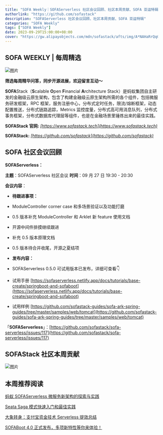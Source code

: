 ```yaml
---
title: "SOFA Weekly｜SOFAServerless 社区会议回顾、社区本周贡献、SOFA 亚运特辑"
authorlink: "https://github.com/sofastack"
description: "SOFAServerless 社区会议回顾、社区本周贡献、SOFA 亚运特辑"
categories: "SOFA Weekly"
tags: ["SOFA Weekly"]
date: 2023-09-29T15:00:00+08:00
cover: "https://gw.alipayobjects.com/mdn/sofastack/afts/img/A*NAHaRrQqGzAAAAAAAAAAAAAAARQnAQ"
---
```


## SOFA WEEKLY | 每周精选

![图片](https://gw.alipayobjects.com/mdn/sofastack/afts/img/A*NAHaRrQqGzAAAAAAAAAAAAAAARQnAQ)

**筛选每周精华问答，同步开源进展，欢迎留言互动～**

**SOFA**Stack（**S**calable **O**pen **F**inancial **A**rchitecture Stack）是蚂蚁集团自主研发的金融级云原生架构，包含了构建金融级云原生架构所需的各个组件，包括微服务研发框架，RPC 框架，服务注册中心，分布式定时任务，限流/熔断框架，动态配置推送，分布式链路追踪，Metrics 监控度量，分布式高可用消息队列，分布式事务框架，分布式数据库代理层等组件，也是在金融场景里锤炼出来的最佳实践。

**SOFAStack 官网:** *[https://www.sofastack.tech](https://www.sofastack.tech)*

**SOFAStack:** *[https://github.com/sofastack](https://github.com/sofastack)*

## **SOFA** **社区会议回顾**

**SOFAServerless：**

**主题**：SOFAServerless 社区会议
**时间**：09 月 27 日 19:30 - 20:30

**会议内容**：

- **待跟进事项：**

- ModuleController corner case 和多场景验证以及功能打磨
- 0.5 版本补充 ModuleController 和 Arklet 新 feature 使用文档
- 开源中间件排摸继续跟进
- 补充 0.5 版本原理文档
- 0.5 版本待合并收尾，开源之夏结项

- **发布内容：**

- SOFAServerless 0.5.0 可试用版本已发布，详细可查看👇

- 试用手册
  [https://sofaserverless.netlify.app/docs/tutorials/base-create/springboot-and-sofaboot](https://sofaserverless.netlify.app/docs/tutorials/base-create/springboot-and-sofaboot)

- 试用样例
  [https://github.com/sofastack-guides/sofa-ark-spring-guides/tree/master/samples/web/tomcat](https://github.com/sofastack-guides/sofa-ark-spring-guides/tree/master/samples/web/tomcat)

「**SOFAServerless**」：[https://github.com/sofastack/sofa-serverless/issues/117](https://github.com/sofastack/sofa-serverless/issues/117)

## **SOFAStack** **社区本周贡献**  

![图片](https://mdn.alipayobjects.com/huamei_soxoym/afts/img/A*8eeOTrWa7SEAAAAAAAAAAAAADrGAAQ/original)

## 本周推荐阅读

[蚂蚁 SOFAServerless 微服务新架构的探索与实践](http://mp.weixin.qq.com/s?__biz=MzUzMzU5Mjc1Nw==&mid=2247539145&idx=1&sn=43b537588aaba43e96dfaecc0559f90d&chksm=faa3b613cdd43f0556902c4836b2734f5c7fa0c5e291453171cf288f1d424aaa8fb7fa081502&scene=21)

[Seata Saga 模式快速入门和最佳实践](http://mp.weixin.qq.com/s?__biz=MzUzMzU5Mjc1Nw==&mid=2247537326&idx=1&sn=4507cf56bbf8f666ad6e8150c847b2ba&chksm=faa3bd74cdd43462a4f4cb55844caa4632ee56deef48708ea1da8b7090d3eab0ffd9731e9c30&scene=21)

[大象转身：支付宝资金技术 Serverless 提效总结](http://mp.weixin.qq.com/s?__biz=MzUzMzU5Mjc1Nw==&mid=2247541695&idx=1&sn=70ea82d3e7fc9c2de5df9dc70ebcbc46&chksm=faa3cc65cdd44573a00b4f092f42a5cdcc5519a466fcdf2638e8912594b4b6438bb8932faa83&scene=21)

[SOFABoot 4.0 正式发布，多项新特性等你来体验！](http://mp.weixin.qq.com/s?__biz=MzUzMzU5Mjc1Nw==&mid=2247538370&idx=1&sn=d6dd2814c3341825fe9b3abc9d8158e7&chksm=faa3b918cdd4300e8a423e4018374b51bd55d1947235aa3efed0c3f0532401e37b7d04079e6e&scene=21)

